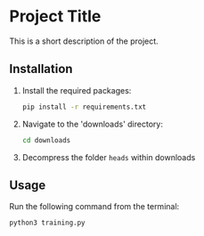# Project Title

This is a short description of the project.

## Installation

1. Install the required packages:

    ```bash
    pip install -r requirements.txt
    ```

2. Navigate to the 'downloads' directory:

    ```bash
    cd downloads
    ```

3. Decompress the folder `heads` within downloads

## Usage

Run the following command from the terminal:

```bash
python3 training.py


